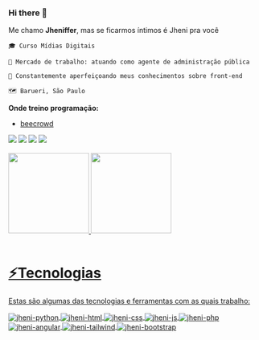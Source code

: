 ### Hi there 👋


Me chamo **Jheniffer**, mas se ficarmos íntimos é Jheni pra você

    🎓 Curso Mídias Digitais 
    
    💼 Mercado de trabalho: atuando como agente de administração pública
    
    🚀 Constantemente aperfeiçoando meus conhecimentos sobre front-end
    
    🗺️ Barueri, São Paulo

**Onde treino programação:**
<div>
    <ul>
        <li><a href="https://www.beecrowd.com.br/judge/pt/profile/857742" target="_blank">beecrowd</a></li>
    </ul>
</div>
    
<div> 
    <a href="https://www.instagram.com/userdajheni_" target="_blank"><img src="https://img.shields.io/badge/-Instagram-%23E4405F?style=for-the-badge&logo=instagram&logoColor=white" target="_blank"></a>
    <a href="mailto:jhenifferdaniely@outlook.com"><img src="https://img.shields.io/badge/Microsoft_Outlook-0078D4?style=for-the-badge&logo=microsoft-outlook&logoColor=white" target="_blank"></a>
    <a href="https://www.linkedin.com/in/jhenifferdaniely" target="_blank"><img src="https://img.shields.io/badge/-LinkedIn-%230077B5?style=for-the-badge&logo=linkedin&logoColor=white" target="_blank"></a>
    <a href="http://twitter.com/userdajheni" target="_blank"><img src="https://img.shields.io/badge/Twitter-1DA1F2?style=for-the-badge&logo=twitter&logoColor=white" target="_blank"></a>
</div>

<br>

<div>
<a href="https://github.com/userdajheni">
<img height="160em" src="https://github-readme-stats.vercel.app/api/top-langs/?username=userdajheni&layout=compact&langs_count=7&theme=radical"/>
<img height="160em" src="https://github-readme-stats.vercel.app/api?username=userdajheni&show_icons=true&theme=radical">
</div>

<br>

# ⚡Tecnologias
Estas são algumas das tecnologias e ferramentas com as quais trabalho:
<div>
    <img align="center" alt="jheni-python" src="https://img.shields.io/badge/Python-14354C?style=for-the-badge&logo=python&logoColor=white">
    <img align="center" alt="jheni-html" src="https://img.shields.io/badge/HTML5-E34F26?style=for-the-badge&logo=html5&logoColor=white">
    <img align="center" alt="jheni-css" src="https://img.shields.io/badge/CSS3-1572B6?style=for-the-badge&logo=css3&logoColor=white">
    <img align="center" alt="jheni-js" src="https://img.shields.io/badge/JavaScript-F7DF1E?style=for-the-badge&logo=javascript&logoColor=black">
    <img align="center" alt="jheni-php" src="https://img.shields.io/badge/PHP-777BB4?style=for-the-badge&logo=php&logoColor=white">
    <img align="center" alt="jheni-angular" src="https://img.shields.io/badge/Angular-DD0031?style=for-the-badge&logo=angular&logoColor=white">
    <img align="center" alt="jheni-tailwind" src="https://img.shields.io/badge/Tailwind_CSS-38B2AC?style=for-the-badge&logo=tailwind-css&logoColor=white">
    <img align="center" alt="jheni-bootstrap" src="https://img.shields.io/badge/Bootstrap-563D7C?style=for-the-badge&logo=bootstrap&logoColor=white">    
</div>

<br><br>

